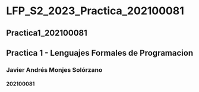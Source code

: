 # LFP_S2_2023_Practica_202100081
## Practica1_202100081
## Practica 1 - Lenguajes Formales de Programacion
### Javier Andrés Monjes Solórzano 
#### 202100081